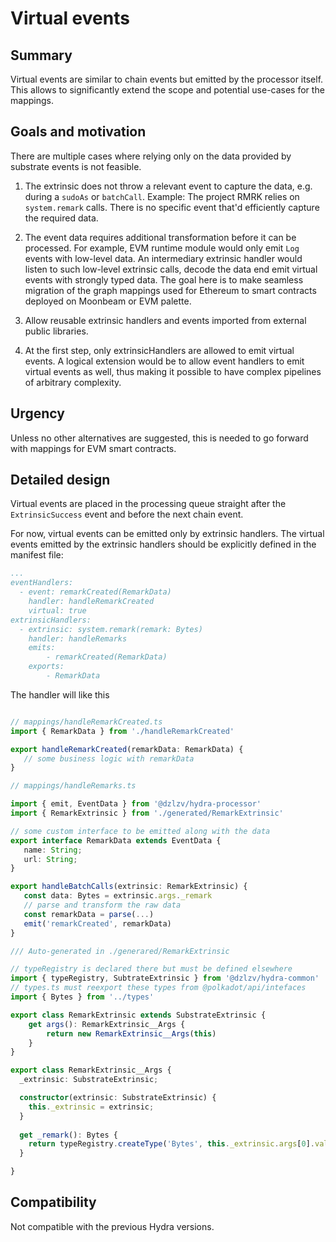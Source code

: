 # Virtual events

## Summary

Virtual events are similar to chain events but emitted by the processor itself. This allows to significantly extend the scope and potential use-cases for the mappings.

## Goals and motivation

There are multiple cases where relying only on the data provided by substrate events is not feasible.

1) The extrinsic does not throw a relevant event to capture the data, e.g. during a `sudoAs` or `batchCall`.
Example: The project RMRK relies on `system.remark` calls. There is no specific event that'd efficiently capture the required data.

2) The event data requires additional transformation before it can be processed. For example, EVM runtime module would only emit `Log` events with low-level data. An intermediary extrinsic handler would listen to such low-level extrinsic calls, decode the data end emit virtual events with strongly typed data. The goal here is to make seamless migration of the graph mappings used for Ethereum to smart contracts deployed on Moonbeam or EVM palette.

3) Allow reusable extrinsic handlers and events imported from external public libraries.

4) At the first step, only extrinsicHandlers are allowed to emit virtual events. A logical extension would be to allow event handlers to emit
virtual events as well, thus making it possible to have complex pipelines of arbitrary complexity.

## Urgency

Unless no other alternatives are suggested, this is needed to go forward with mappings for EVM smart contracts.

## Detailed design

Virtual events are placed in the processing queue straight after the `ExtrinsicSuccess` event and before the next chain event.

For now, virtual events can be emitted only by extrinsic handlers. The virtual events emitted by the extrinsic handlers should be explicitly defined in the manifest file:

```yml
...
eventHandlers:
  - event: remarkCreated(RemarkData)
    handler: handleRemarkCreated
    virtual: true
extrinsicHandlers:
  - extrinsic: system.remark(remark: Bytes)
    handler: handleRemarks
    emits:
        - remarkCreated(RemarkData)
    exports:
        - RemarkData
```

The handler will like this

```typescript

// mappings/handleRemarkCreated.ts
import { RemarkData } from './handleRemarkCreated'

export handleRemarkCreated(remarkData: RemarkData) {
   // some business logic with remarkData
}

// mappings/handleRemarks.ts

import { emit, EventData } from '@dzlzv/hydra-processor'
import { RemarkExtrinsic } from './generated/RemarkExtrinsic'

// some custom interface to be emitted along with the data
export interface RemarkData extends EventData {
   name: String;
   url: String;
}

export handleBatchCalls(extrinsic: RemarkExtrinsic) {
   const data: Bytes = extrinsic.args._remark
   // parse and transform the raw data
   const remarkData = parse(...)
   emit('remarkCreated', remarkData)
}

/// Auto-generated in ./generared/RemarkExtrinsic

// typeRegistry is declared there but must be defined elsewhere
import { typeRegistry, SubtrateExtrinsic } from '@dzlzv/hydra-common'
// types.ts must reexport these types from @polkadot/api/intefaces
import { Bytes } from '../types'

export class RemarkExtrinsic extends SubstrateExtrinsic {
    get args(): RemarkExtrinsic__Args {
        return new RemarkExtrinsic__Args(this)
    }  
}

export class RemarkExtrinsic__Args {
  _extrinsic: SubstrateExtrinsic;

  constructor(extrinsic: SubstrateExtrinsic) {
    this._extrinsic = extrinsic;
  }
  
  get _remark(): Bytes {
    return typeRegistry.createType('Bytes', this._extrinsic.args[0].value)
  }

}

```

## Compatibility

Not compatible with the previous Hydra versions.
